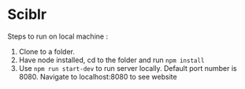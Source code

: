 # Sciblr

Steps to run on local machine : 

1. Clone to a folder.
2. Have node installed, cd to the folder and run 
    `npm install`
3. Use `npm run start-dev` to run server locally.
   Default port number is 8080. 
   Navigate to localhost:8080 to see website
